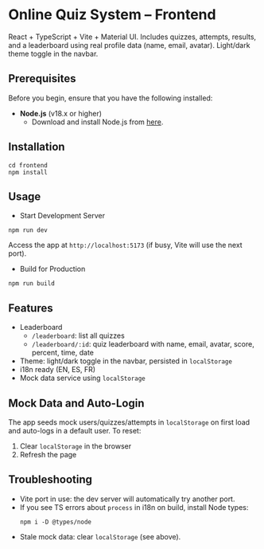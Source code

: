 # Online Quiz System – Frontend

React + TypeScript + Vite + Material UI. Includes quizzes, attempts, results, and a leaderboard using real profile data (name, email, avatar). Light/dark theme toggle in the navbar.


## Prerequisites

Before you begin, ensure that you have the following installed:

- **Node.js** (v18.x or higher)
  - Download and install Node.js from [here](https://nodejs.org/).

## Installation

```
cd frontend
npm install
```


## Usage

- Start Development Server

```
npm run dev
```
Access the app at `http://localhost:5173` (if busy, Vite will use the next port).


- Build for Production
```
npm run build
```

## Features

- Leaderboard
  - `/leaderboard`: list all quizzes
  - `/leaderboard/:id`: quiz leaderboard with name, email, avatar, score, percent, time, date
- Theme: light/dark toggle in the navbar, persisted in `localStorage`
- i18n ready (EN, ES, FR)
- Mock data service using `localStorage`

## Mock Data and Auto-Login

The app seeds mock users/quizzes/attempts in `localStorage` on first load and auto-logs in a default user. To reset:

1. Clear `localStorage` in the browser
2. Refresh the page

## Troubleshooting

- Vite port in use: the dev server will automatically try another port.
- If you see TS errors about `process` in i18n on build, install Node types:
  ```
  npm i -D @types/node
  ```
- Stale mock data: clear `localStorage` (see above).